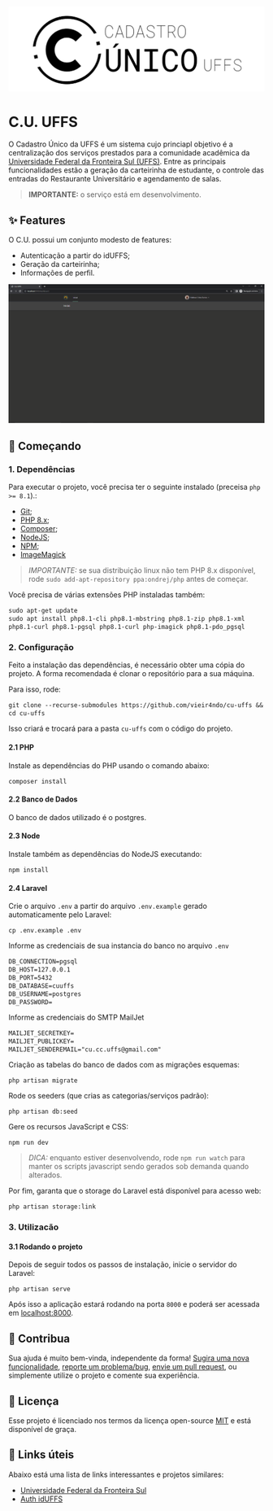 <p align="center">
    <img width="600" src=".github/logo.png" title="Logo do projeto"><br />
</p>

# C.U. UFFS

O Cadastro Único da UFFS é um sistema cujo princiapl objetivo é a centralização dos serviços prestados para a comunidade acadêmica da [Universidade Federal da Fronteira Sul (UFFS)](https://www.uffs.edu.br). Entre as principais funcionalidades estão a geração da carteirinha de estudante, o controle das entradas do Restaurante Universitário e agendamento de salas.

> **IMPORTANTE:** o serviço está em desenvolvimento.

## ✨ Features

O C.U. possui um conjunto modesto de features:

- Autenticação a partir do idUFFS;
- Geração da carteirinha;
- Informações de perfil.

![Página inicial do C.U.](.github/cu.cc.png)

## 🚀 Começando

### 1. Dependências

Para executar o projeto, você precisa ter o seguinte instalado (preceisa `php >= 8.1`).:

- [Git](https://git-scm.com);
- [PHP 8.x](https://www.php.net/downloads);
- [Composer](https://getcomposer.org/download/);
- [NodeJS](https://nodejs.org/en/);
- [NPM](https://www.npmjs.com/package/npm);
- [ImageMagick](https://imagemagick.org/script/download.php)

> _IMPORTANTE:_ se sua distribuição linux não tem PHP 8.x disponível, rode `sudo add-apt-repository ppa:ondrej/php` antes de começar.

Você precisa de várias extensões PHP instaladas também:

```
sudo apt-get update
sudo apt install php8.1-cli php8.1-mbstring php8.1-zip php8.1-xml php8.1-curl php8.1-pgsql php8.1-curl php-imagick php8.1-pdo_pgsql
```

### 2. Configuração

Feito a instalação das dependências, é necessário obter uma cópia do projeto. A forma recomendada é clonar o repositório para a sua máquina.

Para isso, rode:

```
git clone --recurse-submodules https://github.com/vieir4ndo/cu-uffs && cd cu-uffs
```

Isso criará e trocará para a pasta `cu-uffs` com o código do projeto.

#### 2.1 PHP

Instale as dependências do PHP usando o comando abaixo:

```
composer install
```

#### 2.2 Banco de Dados

O banco de dados utilizado é o postgres.

#### 2.3 Node

Instale também as dependências do NodeJS executando:

```
npm install
```

#### 2.4 Laravel

Crie o arquivo `.env` a partir do arquivo `.env.example` gerado automaticamente pelo Laravel:

```
cp .env.example .env
```

Informe as credenciais de sua instancia do banco no arquivo `.env`
```
DB_CONNECTION=pgsql
DB_HOST=127.0.0.1
DB_PORT=5432
DB_DATABASE=cuuffs
DB_USERNAME=postgres
DB_PASSWORD=
```

Informe as credenciais do SMTP MailJet
```
MAILJET_SECRETKEY=
MAILJET_PUBLICKEY=
MAILJET_SENDEREMAIL="cu.cc.uffs@gmail.com"
```

Criação as tabelas do banco de dados com as migrações esquemas:

```
php artisan migrate
```

Rode os seeders (que crias as categorias/serviços padrão):

```
php artisan db:seed
```

Gere os recursos JavaScript e CSS:

```
npm run dev
```

> _DICA:_ enquanto estiver desenvolvendo, rode `npm run watch` para manter os scripts javascript sendo gerados sob demanda quando alterados.

Por fim, garanta que o storage do Laravel está disponível para acesso web:

```
php artisan storage:link
```

### 3. Utilizacão

#### 3.1 Rodando o projeto

Depois de seguir todos os passos de instalação, inicie o servidor do Laravel:

```
php artisan serve
```

Após isso a aplicação estará rodando na porta `8000` e poderá ser acessada em [localhost:8000](http://localhost:8000).

## 🤝 Contribua

Sua ajuda é muito bem-vinda, independente da forma! [Sugira uma nova funcionalidade](https://github.com/vieir4ndo/cu-uffs/issues/new?assignees=&labels=&template=feature_request.md&title=), [reporte um problema/bug](https://github.com/vieir4ndo/cu-uffs/issues/new?assignees=&labels=bug&template=bug_report.md&title=), [envie um pull request](https://github.com/ccuffs/hacktoberfest/blob/master/docs/tutorial-pull-request.md), ou simplemente utilize o projeto e comente sua experiência.


## 🎫 Licença

Esse projeto é licenciado nos termos da licença open-source [MIT](https://choosealicense.com/licenses/mit) e está disponível de graça.

## 🧪 Links úteis

Abaixo está uma lista de links interessantes e projetos similares:

-   [Universidade Federal da Fronteira Sul](https://www.uffs.edu.br)
-   [Auth idUFFS](https://github.com/ccuffs/auth-iduffs)
